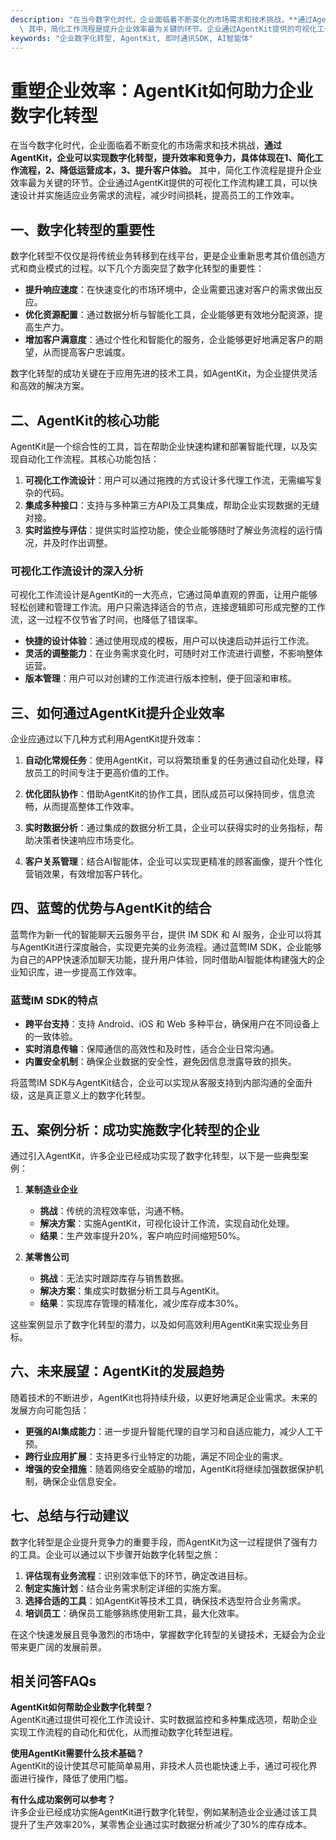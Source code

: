 ```yaml
---
description: "在当今数字化时代，企业面临着不断变化的市场需求和技术挑战，**通过AgentKit，企业可以实现数字化转型，提升效率和竞争力，具体体现在1、简化工作流程，2、降低运营成本，3、提升客户体验。**\
  \ 其中，简化工作流程是提升企业效率最为关键的环节。企业通过AgentKit提供的可视化工作流构建工具，可以快速设计并实施适应业务需求的流程，减少时间损耗，提高员工的工作效率。"
keywords: "企业数字化转型, AgentKit, 即时通讯SDK, AI智能体"
---
```

# 重塑企业效率：AgentKit如何助力企业数字化转型  

在当今数字化时代，企业面临着不断变化的市场需求和技术挑战，**通过AgentKit，企业可以实现数字化转型，提升效率和竞争力，具体体现在1、简化工作流程，2、降低运营成本，3、提升客户体验。** 其中，简化工作流程是提升企业效率最为关键的环节。企业通过AgentKit提供的可视化工作流构建工具，可以快速设计并实施适应业务需求的流程，减少时间损耗，提高员工的工作效率。

## 一、数字化转型的重要性

数字化转型不仅仅是将传统业务转移到在线平台，更是企业重新思考其价值创造方式和商业模式的过程。以下几个方面突显了数字化转型的重要性：

- **提升响应速度**：在快速变化的市场环境中，企业需要迅速对客户的需求做出反应。
- **优化资源配置**：通过数据分析与智能化工具，企业能够更有效地分配资源，提高生产力。
- **增加客户满意度**：通过个性化和智能化的服务，企业能够更好地满足客户的期望，从而提高客户忠诚度。

数字化转型的成功关键在于应用先进的技术工具，如AgentKit，为企业提供灵活和高效的解决方案。

## 二、AgentKit的核心功能

AgentKit是一个综合性的工具，旨在帮助企业快速构建和部署智能代理，以及实现自动化工作流程。其核心功能包括：

1. **可视化工作流设计**：用户可以通过拖拽的方式设计多代理工作流，无需编写复杂的代码。
2. **集成多种接口**：支持与多种第三方API及工具集成，帮助企业实现数据的无缝对接。
3. **实时监控与评估**：提供实时监控功能，使企业能够随时了解业务流程的运行情况，并及时作出调整。

### 可视化工作流设计的深入分析

可视化工作流设计是AgentKit的一大亮点，它通过简单直观的界面，让用户能够轻松创建和管理工作流。用户只需选择适合的节点，连接逻辑即可形成完整的工作流，这一过程不仅节省了时间，也降低了错误率。

- **快捷的设计体验**：通过使用现成的模板，用户可以快速启动并运行工作流。
- **灵活的调整能力**：在业务需求变化时，可随时对工作流进行调整，不影响整体运营。
- **版本管理**：用户可以对创建的工作流进行版本控制，便于回滚和审核。

## 三、如何通过AgentKit提升企业效率

企业应通过以下几种方式利用AgentKit提升效率：

1. **自动化常规任务**：使用AgentKit，可以将繁琐重复的任务通过自动化处理，释放员工的时间专注于更高价值的工作。
   
2. **优化团队协作**：借助AgentKit的协作工具，团队成员可以保持同步，信息流畅，从而提高整体工作效率。

3. **实时数据分析**：通过集成的数据分析工具，企业可以获得实时的业务指标，帮助决策者快速响应市场变化。

4. **客户关系管理**：结合AI智能体，企业可以实现更精准的顾客画像，提升个性化营销效果，有效增加客户转化。

## 四、蓝莺的优势与AgentKit的结合

蓝莺作为新一代的智能聊天云服务平台，提供 IM SDK 和 AI 服务，企业可以将其与AgentKit进行深度融合，实现更完美的业务流程。通过蓝莺IM SDK，企业能够为自己的APP快速添加聊天功能，提升用户体验，同时借助AI智能体构建强大的企业知识库，进一步提高工作效率。

### 蓝莺IM SDK的特点

- **跨平台支持**：支持 Android、iOS 和 Web 多种平台，确保用户在不同设备上的一致体验。
- **实时消息传输**：保障通信的高效性和及时性，适合企业日常沟通。
- **内置安全机制**：确保企业数据的安全性，避免因信息泄露导致的损失。

将蓝莺IM SDK与AgentKit结合，企业可以实现从客服支持到内部沟通的全面升级，这是真正意义上的数字化转型。

## 五、案例分析：成功实施数字化转型的企业

通过引入AgentKit，许多企业已经成功实现了数字化转型，以下是一些典型案例：

1. **某制造业企业**
   - **挑战**：传统的流程效率低，沟通不畅。
   - **解决方案**：实施AgentKit，可视化设计工作流，实现自动化处理。
   - **结果**：生产效率提升20%，客户响应时间缩短50%。

2. **某零售公司**
   - **挑战**：无法实时跟踪库存与销售数据。
   - **解决方案**：集成实时数据分析工具与AgentKit。
   - **结果**：实现库存管理的精准化，减少库存成本30%。

这些案例显示了数字化转型的潜力，以及如何高效利用AgentKit来实现业务目标。

## 六、未来展望：AgentKit的发展趋势

随着技术的不断进步，AgentKit也将持续升级，以更好地满足企业需求。未来的发展方向可能包括：

- **更强的AI集成能力**：进一步提升智能代理的自学习和自适应能力，减少人工干预。
- **跨行业应用扩展**：支持更多行业特定的功能，满足不同企业的需求。
- **增强的安全措施**：随着网络安全威胁的增加，AgentKit将继续加强数据保护机制，确保企业信息安全。

## 七、总结与行动建议

数字化转型是企业提升竞争力的重要手段，而AgentKit为这一过程提供了强有力的工具。企业可以通过以下步骤开始数字化转型之旅：

1. **评估现有业务流程**：识别效率低下的环节，确定改进目标。
2. **制定实施计划**：结合业务需求制定详细的实施方案。
3. **选择合适的工具**：如AgentKit等技术工具，确保技术选型符合业务需求。
4. **培训员工**：确保员工能够熟练使用新工具，最大化效率。

在这个快速发展且竞争激烈的市场中，掌握数字化转型的关键技术，无疑会为企业带来更广阔的发展前景。

## 相关问答FAQs

**AgentKit如何帮助企业数字化转型？**  
AgentKit通过提供可视化工作流设计、实时数据监控和多种集成选项，帮助企业实现工作流程的自动化和优化，从而推动数字化转型进程。

**使用AgentKit需要什么技术基础？**  
AgentKit的设计使其尽可能简单易用，非技术人员也能快速上手，通过可视化界面进行操作，降低了使用门槛。

**有什么成功案例可以参考？**  
许多企业已经成功实施AgentKit进行数字化转型，例如某制造业企业通过该工具提升了生产效率20%，某零售企业通过实时数据分析减少了30%的库存成本。

